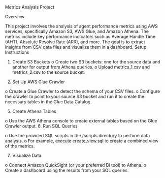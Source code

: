 Metrics Analysis Project

Overview

This project involves the analysis of agent performance metrics using AWS services, specifically Amazon S3, AWS Glue, and Amazon Athena. The metrics include key performance indicators such as Average Handle Time (AHT), Absolute Resolve Rate (ARR), and more. The goal is to extract insights from CSV data files and visualize them in a dashboard.
Setup Instructions

1.	Create S3 Buckets
o	Create two S3 buckets: one for the source data and another for output from Athena queries.
o	Upload metrics_1.csv and metrics_2.csv to the source bucket.

3.	Set Up AWS Glue Crawler

o	Create a Glue Crawler to detect the schema of your CSV files.
o	Configure the crawler to point to your source S3 bucket and run it to create the necessary tables in the Glue Data Catalog.

5.	Create Athena Tables

o	Use the AWS Athena console to create external tables based on the Glue Crawler output.
6.	Run SQL Queries

o	Use the provided SQL scripts in the /scripts directory to perform data analysis.
o	For example, execute create_view.sql to create a combined view of the metrics.

7.	Visualize Data

o	Connect Amazon QuickSight (or your preferred BI tool) to Athena.
o	Create a dashboard using the results from your SQL queries.
